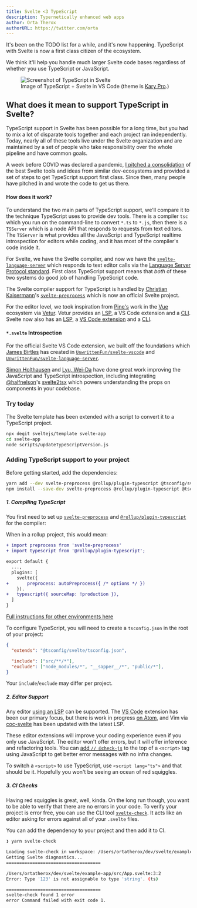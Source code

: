 ```yaml
---
title: Svelte <3 TypeScript
description: Typernetically enhanced web apps
author: Orta Therox
authorURL: https://twitter.com/orta
---
```


It's been on the TODO list for a while, and it's now happening. TypeScript with Svelte is now a first class citizen of the ecosystem.

We think it'll help you handle much larger Svelte code bases regardless of whether you use TypeScript or JavaScript.

<figure>
	<img alt="Screenshot of TypeScript in Svelte" src="media/svelte-ts.png">
	<figcaption>Image of TypeScript + Svelte in VS Code (theme is <a href="https://marketplace.visualstudio.com/items?itemName=karyfoundation.theme-karyfoundation-themes">Kary Pro</a>.)</figcaption>
</figure>

## What does it mean to support TypeScript in Svelte?

TypeScript support in Svelte has been possible for a long time, but you had to mix a lot of disparate tools together and each project ran independently. Today, nearly all of these tools live under the Svelte organization and are maintained by a set of people who take responsibility over the whole pipeline and have common goals.

A week before COVID was declared a pandemic, [I pitched a consolidation](https://github.com/sveltejs/svelte/issues/4518) of the best Svelte tools and ideas from similar dev-ecosystems and provided a set of steps to get TypeScript support first class. Since then, many people have pitched in and wrote the code to get us there.

#### How does it work?

To understand the two main parts of TypeScript support, we'll compare it to the technique TypeScript uses to provide dev tools. There is a compiler `tsc` which you run on the command-line to convert `*.ts` to `*.js`, then there is a `TSServer` which is a node API that responds to requests from text editors. The `TSServer` is what provides all the JavaScript and TypeScript realtime introspection for editors while coding, and it has most of the compiler's code inside it.

For Svelte, we have the Svelte compiler, and now we have the [`svelte-language-server`](https://github.com/sveltejs/language-tools/tree/master/packages/language-server#svelte-language-server) which responds to text editor calls via the [Language Server Protocol standard](https://microsoft.github.io//language-server-protocol/overviews/lsp/overview/). First class TypeScript support means that _both_ of these two systems do good job of handling TypeScript code.

The Svelte compiler support for TypeScript is handled by [Christian Kaisermann](https://github.com/kaisermann)'s [`svelte-preprocess`](https://github.com/sveltejs/svelte-preprocess#svelte-preprocess) which is now an official Svelte project.

For the editor level, we took inspiration from [Pine's](https://github.com/octref) work in the [Vue](https://vuejs.org) ecosystem via [Vetur](https://github.com/vuejs/vetur). Vetur provides an [LSP](https://github.com/vuejs/vetur/blob/master/server), a VS Code extension and a [CLI](https://github.com/vuejs/vetur/blob/master/vti). Svelte now also has an [LSP](https://github.com/sveltejs/language-tools/blob/master/packages/language-server), a [VS Code extension](https://github.com/sveltejs/language-tools/blob/master/packages/svelte-vscode) and a [CLI](https://github.com/sveltejs/language-tools/blob/master/packages/svelte-check).


#### `*.svelte` Introspection

For the official Svelte VS Code extension, we built off the foundations which [James Birtles](https://github.com/UnwrittenFun) has created in [`UnwrittenFun/svelte-vscode`](https://github.com/UnwrittenFun/svelte-vscode) and [`UnwrittenFun/svelte-language-server`](https://github.com/UnwrittenFun/svelte-language-server/).

[Simon Holthausen](https://github.com/dummdidumm) and [Lyu, Wei-Da](https://github.com/jasonlyu123) have done great work improving the JavaScript and TypeScript introspection, including integrating [@halfnelson](https://github.com/halfnelson)'s [svelte2tsx](https://github.com/sveltejs/language-tools/tree/master/packages/svelte2tsx#svelte2tsx) which powers understanding the props on components in your codebase.


### Try today

The Svelte template has been extended with a script to convert it to a TypeScript project.

```bash
npx degit sveltejs/template svelte-app
cd svelte-app
node scripts/updateTypeScriptVersion.js
```

### Adding TypeScript support to your project

Before getting started, add the dependencies:

```bash
yarn add --dev svelte-preprocess @rollup/plugin-typescript @tsconfig/svelte svelte-check
npm install --save-dev svelte-preprocess @rollup/plugin-typescript @tsconfig/svelte svelte-check
```

##### 1. Compiling TypeScript

You first need to set up [`svelte-preprocess`](https://github.com/sveltejs/svelte-preprocess#svelte-preprocess) and  [`@rollup/plugin-typescript`](https://github.com/rollup/plugins/tree/master/packages/typescript#rollupplugin-typescript) for the compiler:

When in a rollup project, this would mean:

```diff
+ import preprocess from 'svelte-preprocess'
+ import typescript from '@rollup/plugin-typescript';

export default {
  ...,
  plugins: [
    svelte({
+       preprocess: autoPreprocess({ /* options */ })
    }).
+   typescript({ sourceMap: !production }),
  ]
}
```

[Full instructions for other environments here](https://github.com/sveltejs/svelte-preprocess#usage)

To configure TypeScript, you will need to create a `tsconfig.json` in the root of your project:

```json
{
  "extends": "@tsconfig/svelte/tsconfig.json",

  "include": ["src/**/*"],
  "exclude": ["node_modules/*", "__sapper__/*", "public/*"],
}
```

Your `include`/`exclude` may differ per project.

##### 2. Editor Support

Any editor [using an LSP](https://langserver.org/#implementations-client) can be supported. The [VS Code](https://marketplace.visualstudio.com/items?itemName=svelte.svelte-vscode) extension has been our primary focus, but there is work in progress [on Atom](https://github.com/sveltejs/language-tools/pull/160), and Vim via [coc-svelte](https://github.com/coc-extensions/coc-svelte) has been updated with the latest LSP.

These editor extensions will improve your coding experience even if you only use JavaScript. The editor won't offer errors, but it will offer inference and refactoring tools. You can [add `// @check-js`](https://www.staging-typescript.org/docs/handbook/intro-to-js-ts.html) to the top of a `<script>` tag using JavaScript to get better error messages with no infra changes.

To switch a `<script>` to use TypeScript, use `<script lang="ts">` and that should be it. Hopefully you won't be seeing an ocean of red squiggles.

##### 3. CI Checks

Having red squiggles is great, well, kinda. On the long run though, you want to be able to verify that there are no errors in your code. To verify your project is error free, you can use the CLI tool [`svelte-check`](https://www.npmjs.com/package/svelte-check). It acts like an editor asking for errors against all of your `.svelte` files.

You can add the dependency to your project and then add it to CI.

```bash
❯ yarn svelte-check

Loading svelte-check in workspace: /Users/ortatherox/dev/svelte/example-app
Getting Svelte diagnostics...
====================================

/Users/ortatherox/dev/svelte/example-app/src/App.svelte:3:2
Error: Type '123' is not assignable to type 'string'. (ts)

====================================
svelte-check found 1 error
error Command failed with exit code 1.
```
